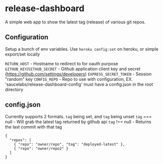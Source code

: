 # release-dashboard

A simple web app to show the latest tag (release) of various git repos.

## Configuration

Setup a bunch of env variables. Use `heroku config:set` on heroku, or simple export/set locally

`RETURN_HOST` - Hostname to redirect to for oauth purpose
`GITHUB_KEY`/`GITHUB_SECRET` - Github application client key and secret (https://github.com/settings/developers)
`EXPRESS_SECRET_TOKEN` - Session "random" key
`CONFIG_REPO` - Repo to use with configuration, EX. 'saucelabs/release-dashboard-config' must have a config.json in the root directory

## config.json

Currently supports 2 formats. `tag` being set, and `tag` being unset
`tag` === null - Will grab the latest tag returned by github api
`tag` !== null - Returns the last commit with that tag

```
{
  "repos": [
    { "repo": "owner/repo", "tag": "deployed-latest" },
    { "repo": "owner/repo2" }
  ]
}
```
